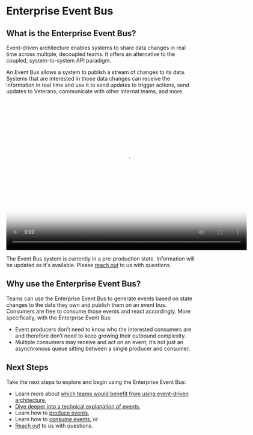 # Enterprise Event Bus

## What is the Enterprise Event Bus?
Event-driven architecture enables systems to share data changes in real time across multiple, decoupled teams. It offers an alternative to the coupled, system-to-system API paradigm.

An Event Bus allows a system to publish a stream of changes to its data. Systems that are interested in those data changes can receive the information in real time and use it to send updates to trigger actions, send updates to Veterans, communicate with other internal teams, and more.

<video width="640" height="400" crossorigin="anonymous" controls poster="../img/phase3_demo_poster.png">
  <source src="../videos/phase3_demo.mp4" type="video/mp4">
</video>

The Event Bus system is currently in a pre-production state. Information will be updated as it's available. Please [reach out](https://department-of-veterans-affairs.github.io/ves-event-bus-developer-portal/get-support/) to us with questions.

## Why use the Enterprise Event Bus?
Teams can use the Enterprise Event Bus to generate events based on state changes to the data they own and publish them on an event bus. Consumers are free to consume those events and react accordingly. More specifically, with the Enterprise Event Bus:
* Event producers don’t need to know who the interested consumers are and therefore don’t need to keep growing their outbound complexity.
* Multiple consumers may receive and act on an event; it’s not just an asynchronous queue sitting between a single producer and consumer.

## Next Steps
Take the next steps to explore and begin using the Enterprise Event Bus:

* Learn more about [which teams would benefit from using event-driven architecture](https://department-of-veterans-affairs.github.io/ves-event-bus-developer-portal/get-started/),
* [Dive deeper into a technical explanation of events](https://department-of-veterans-affairs.github.io/ves-event-bus-developer-portal/intro-to-eda/),
* Learn how to [produce events](https://department-of-veterans-affairs.github.io/ves-event-bus-developer-portal/produce-events/),
* Learn how to [consume events](https://department-of-veterans-affairs.github.io/ves-event-bus-developer-portal/consume-events/), or 
* [Reach out](https://department-of-veterans-affairs.github.io/ves-event-bus-developer-portal/get-support/) to us with questions. 
